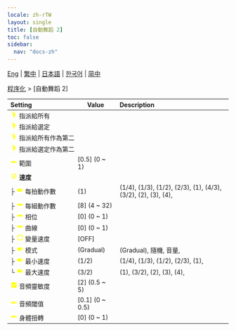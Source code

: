 ```yaml
---
locale: zh-rTW
layout: single
title: [自動舞蹈 2]
toc: false
sidebar:
  nav: "docs-zh"
---
```

[Eng](/dancexr/menu/2025.4/motion/auto_dance_2) | [繁中](/tw/dancexr/menu/2025.4/motion/auto_dance_2) | [日本語](/jp/dancexr/menu/2025.4/motion/auto_dance_2) | [한국어](/kr/dancexr/menu/2025.4/motion/auto_dance_2) | [简中](/zh/dancexr/menu/2025.4/motion/auto_dance_2)

[程序化](../menu#程序化) > [自動舞蹈 2]



| Setting | Value | Description |
| :--- | --- | :--- |
|<nobr><img src="/images/icon/ic_motion.png" alt="motion icon"/> 指派給所有</nobr>|| 
|<nobr><img src="/images/icon/ic_motion.png" alt="motion icon"/> 指派給選定</nobr>|| 
|<nobr><img src="/images/icon/ic_motion.png" alt="motion icon"/> 指派給所有作為第二</nobr>|| 
|<nobr><img src="/images/icon/ic_motion.png" alt="motion icon"/> 指派給選定作為第二</nobr>|| 
|<nobr><img src="/images/icon/ic_slider.png" alt="slider icon"/> 範圍</nobr>| [0.5] (0 ~ 1) | 
|<nobr><img src="/images/icon/ic_tune.png" alt="tune icon"/> <b>速度</b></nobr>| | 
|<nobr>├&nbsp;<img src="/images/icon/ic_toggle_on.png" alt="toggle on icon"/> 每拍動作數</nobr>| (1) | (1/4), (1/3), (1/2), (2/3), (1), (4/3), (3/2), (2), (3), (4), 
|<nobr>├&nbsp;<img src="/images/icon/ic_slider.png" alt="slider icon"/> 每組動作數</nobr>| [8] (4 ~ 32) | 
|<nobr>├&nbsp;<img src="/images/icon/ic_slider.png" alt="slider icon"/> 相位</nobr>| [0] (0 ~ 1) | 
|<nobr>├&nbsp;<img src="/images/icon/ic_slider.png" alt="slider icon"/> 曲線</nobr>| [0] (0 ~ 1) | 
|<nobr>├&nbsp;<img src="/images/icon/ic_check_off.png" alt="check off icon"/> 變量速度</nobr>| [OFF] | 
|<nobr>├&nbsp;<img src="/images/icon/ic_toggle_on.png" alt="toggle on icon"/> 模式</nobr>| (Gradual) | (Gradual), 隨機, 音量, 
|<nobr>├&nbsp;<img src="/images/icon/ic_toggle_on.png" alt="toggle on icon"/> 最小速度</nobr>| (1/2) | (1/4), (1/3), (1/2), (2/3), (1), 
|<nobr>└&nbsp;<img src="/images/icon/ic_toggle_on.png" alt="toggle on icon"/> 最大速度</nobr>| (3/2) | (1), (3/2), (2), (3), (4), 
|<nobr><img src="/images/icon/ic_check_on.png" alt="check on icon"/> 音頻靈敏度</nobr>| [2] (0.5 ~ 5) | 
|<nobr><img src="/images/icon/ic_slider.png" alt="slider icon"/> 音頻閾值</nobr>| [0.1] (0 ~ 0.5) | 
|<nobr><img src="/images/icon/ic_slider.png" alt="slider icon"/> 身體扭轉</nobr>| [0] (0 ~ 1) | 
